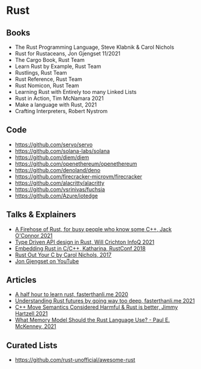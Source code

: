 # Rust

## Books

- The Rust Programming Language, Steve Klabnik & Carol Nichols
- Rust for Rustaceans, Jon Gjengset 11/2021
- The Cargo Book, Rust Team  
- Learn Rust by Example, Rust Team  
- Rustlings, Rust Team
- Rust Reference, Rust Team  
- Rust Nomicon, Rust Team  
- Learning Rust with Entirely too many Linked Lists  
- Rust in Action, Tim McNamara 2021  
- Make a language with Rust, 2021  
- Crafting Interpreters, Robert Nystrom

## Code

- https://github.com/servo/servo
- https://github.com/solana-labs/solana
- https://github.com/diem/diem
- https://github.com/openethereum/openethereum
- https://github.com/denoland/deno
- https://github.com/firecracker-microvm/firecracker
- https://github.com/alacritty/alacritty
- https://github.com/vsrinivas/fuchsia
- https://github.com/Azure/iotedge

## Talks & Explainers

- [A Firehose of Rust, for busy people who know some C++, Jack O'Connor 2021](https://www.youtube.com/watch?v=IPmRDS0OSxM)
- [Type Driven API design in Rust, Will Crichton InfoQ 2021](https://www.youtube.com/watch?v=bnnacleqg6k)
- [Embedding Rust in C/C++, Katharina, RustConf 2018](https://www.youtube.com/watch?v=x9acx2zgx4Q)
- [Rust Out Your C by Carol Nichols, 2017](https://www.youtube.com/watch?v=SKGVItFlK3w)
- [Jon Gjengset on YouTube](https://www.youtube.com/c/JonGjengset/playlists)

## Articles

- [A half hour to learn rust, fasterthanli.me 2020](https://fasterthanli.me/articles/a-half-hour-to-learn-rust)
- [Understanding Rust futures by going way too deep, fasterthanli.me 2021](https://fasterthanli.me/articles/understanding-rust-futures-by-going-way-too-deep)
- [C++ Move Semantics Considered Harmful & Rust is better, Jimmy Hartzell 2021](https://www.thecodedmessage.com/posts/cpp-move/)
- [What Memory Model Should the Rust Language Use? - Paul E. McKenney, 2021](https://paulmck.livejournal.com/66175.html)

## Curated Lists

- https://github.com/rust-unofficial/awesome-rust
